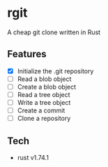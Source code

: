 # rgit

A cheap git clone written in Rust

## Features

- [x] Initialize the .git repository
- [ ] Read a blob object
- [ ] Create a blob object
- [ ] Read a tree object
- [ ] Write a tree object
- [ ] Create a commit
- [ ] Clone a repository

## Tech

- rust v1.74.1

